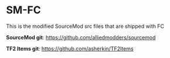 # SM-FC
This is the modified SourceMod src files that are shipped with FC

**SourceMod git**: https://github.com/alliedmodders/sourcemod

**TF2 Items git**: https://github.com/asherkin/TF2Items
